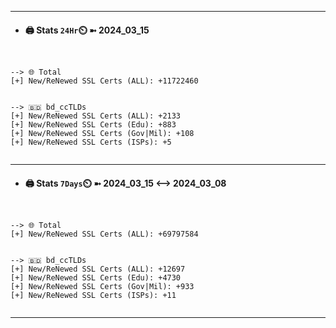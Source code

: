 

---
- #### 🖨️ **Stats** `24Hr`⏲️ ➼ 2024_03_15
```console


--> 🌐 Total
[+] New/ReNewed SSL Certs (ALL): +11722460


--> 🇧🇩 bd_ccTLDs
[+] New/ReNewed SSL Certs (ALL): +2133
[+] New/ReNewed SSL Certs (Edu): +883
[+] New/ReNewed SSL Certs (Gov|Mil): +108
[+] New/ReNewed SSL Certs (ISPs): +5


```

---
- #### 🖨️ **Stats** `7Days`⏲️ ➼ 2024_03_15 <--> 2024_03_08
```console


--> 🌐 Total
[+] New/ReNewed SSL Certs (ALL): +69797584


--> 🇧🇩 bd_ccTLDs
[+] New/ReNewed SSL Certs (ALL): +12697
[+] New/ReNewed SSL Certs (Edu): +4730
[+] New/ReNewed SSL Certs (Gov|Mil): +933
[+] New/ReNewed SSL Certs (ISPs): +11


```

---

